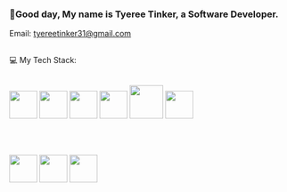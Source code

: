 ###  👋Good day, My name is Tyeree Tinker, a Software Developer.
Email: tyereetinker31@gmail.com
##

💻  My Tech Stack: <br/> <br/>

<img src="https://github.com/TyereeTinker/TyereeTinker/assets/71784154/a7286ead-ab41-4164-b053-8b096835d97f" width="50" />
<img src="https://github.com/TyereeTinker/TyereeTinker/assets/71784154/b3cd7cd5-6c0c-4586-bf4f-63fd3ea3b67e" width="50" />
<img src="https://github.com/TyereeTinker/TyereeTinker/assets/71784154/c3cb28fb-7944-4779-a500-b9692e082a0d" width="50" />
<img src="https://github.com/TyereeTinker/TyereeTinker/assets/71784154/8a1d0e82-cec3-4438-abba-e9a970d5ea34" width="50" />
<img src="https://github.com/TyereeTinker/TyereeTinker/assets/71784154/538e582e-60ce-47b4-93e4-e03bdb88b3b9" width="60" />
<img src="https://github.com/TyereeTinker/TyereeTinker/assets/71784154/2d8ca613-8f03-404b-ad94-3cbed37d3888" width="50" />

<br/><br/>

<img src="https://github.com/TyereeTinker/TyereeTinker/assets/71784154/80b5ae99-c8cf-40b6-9665-ddeb5ce2874e" width="50" />
<img src="https://github.com/TyereeTinker/TyereeTinker/assets/71784154/afcbcb61-e68f-4906-9d8d-3b23736cc700" width="50" />
<img src="https://github.com/TyereeTinker/TyereeTinker/assets/71784154/eaf9cfc1-9e35-41e0-94b9-91b6c931e1bc" width="50" />







<!--
**TyereeTinker/TyereeTinker** is a ✨ _special_ ✨ repository because its `README.md` (this file) appears on your GitHub profile.

Here are some ideas to get you started:

- 🔭 I’m currently working on ...
- 🌱 I’m currently learning ...
- 👯 I’m looking to collaborate on ...
- 🤔 I’m looking for help with ...
- 💬 Ask me about ...
- 📫 How to reach me: ...
- 😄 Pronouns: ...
- ⚡ Fun fact: ...
-->

